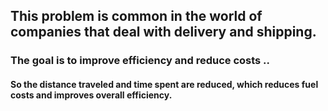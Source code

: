 ##  This problem is common in the world of companies that deal with delivery and shipping.

### The goal is to improve efficiency and reduce costs ..

#### So the distance traveled and time spent are reduced, which reduces fuel costs and improves overall efficiency.
